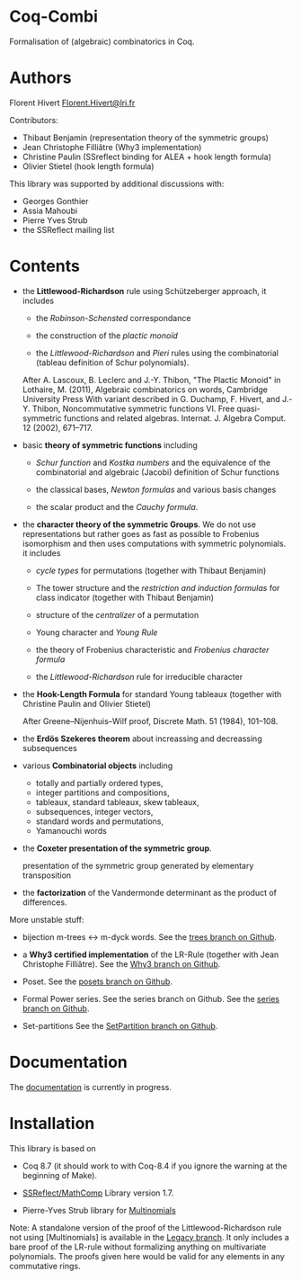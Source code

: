 Coq-Combi
=========

Formalisation of (algebraic) combinatorics in Coq.

Authors
========================================================================

Florent Hivert <Florent.Hivert@lri.fr>

Contributors:

- Thibaut Benjamin (representation theory of the symmetric groups)
- Jean Christophe Filliâtre (Why3 implementation)
- Christine Paulin (SSreflect binding for ALEA + hook length formula)
- Olivier Stietel (hook length formula)

This library was supported by additional discussions with:

- Georges Gonthier
- Assia Mahoubi
- Pierre Yves Strub
- the SSReflect mailing list

Contents
========================================================================

* the **Littlewood-Richardson** rule using Schützeberger approach, it includes

  - the *Robinson-Schensted* correspondance

  - the construction of the *plactic monoïd*

  - the *Littlewood-Richardson* and *Pieri* rules using the combinatorial
    (tableau definition of Schur polynomials).

  After A. Lascoux, B. Leclerc and J.-Y. Thibon, "The Plactic Monoid" in
  Lothaire, M. (2011), Algebraic combinatorics on words, Cambridge University
  Press With variant described in G. Duchamp, F. Hivert, and J.-Y. Thibon,
  Noncommutative symmetric functions VI. Free quasi-symmetric functions and
  related algebras. Internat. J. Algebra Comput. 12 (2002), 671–717.

* basic **theory of symmetric functions** including

  - *Schur function* and *Kostka numbers* and the equivalence of the
    combinatorial and algebraic (Jacobi) definition of Schur functions

  - the classical bases, *Newton formulas* and various basis changes

  - the scalar product and the *Cauchy formula*.

* the **character theory of the symmetric Groups**. We do not use
  representations but rather goes as fast as possible to Frobenius
  isomorphism and then uses computations with symmetric polynomials. it includes

  - *cycle types* for permutations (together with Thibaut Benjamin)

  - The tower structure and the *restriction and induction formulas* for class
    indicator (together with Thibaut Benjamin)

  - structure of the *centralizer* of a permutation

  - Young character and *Young Rule*

  - the theory of Frobenius characteristic and *Frobenius character formula*

  - the *Littlewood-Richardson* rule for irreducible character

* the **Hook-Length Formula** for standard Young tableaux
  (together with Christine Paulin and Olivier Stietel)

  After Greene–Nijenhuis–Wilf proof, Discrete Math. 51 (1984), 101–108.

* the **Erdös Szekeres theorem** about increassing and decreassing subsequences

* various **Combinatorial objects** including

  - totally and partially ordered types,
  - integer partitions and compositions,
  - tableaux, standard tableaux, skew tableaux,
  - subsequences, integer vectors,
  - standard words and permutations,
  - Yamanouchi words

* the **Coxeter presentation of the symmetric group**.

  presentation of the symmetric group generated by elementary transposition 

* the **factorization** of the Vandermonde determinant as the product of differences.

More unstable stuff:

* bijection m-trees <-> m-dyck words.
  See the [trees branch on Github](https://github.com/hivert/Coq-Combi/tree/trees).

* a **Why3 certified implementation** of the LR-Rule
  (together with Jean Christophe Filliâtre).
  See the [Why3 branch on Github](https://github.com/hivert/Coq-Combi/tree/Why3).

* Poset.
  See the [posets branch on Github](https://github.com/hivert/Coq-Combi/tree/posets).

* Formal Power series. See the series branch on Github.
  See the [series branch on Github](https://github.com/hivert/Coq-Combi/tree/series).

* Set-partitions 
  See the [SetPartition branch on Github](https://github.com/hivert/Coq-Combi/tree/SetPartition).

Documentation
========================================================================

The [documentation](http://hivert.github.io/Coq-Combi/) is currently in progress.

Installation
========================================================================

This library is based on

* Coq 8.7 (it should work to with Coq-8.4 if you ignore the warning at the
  beginning of Make).

* [SSReflect/MathComp]([https://github.com/math-comp/math-comp])
  Library version 1.7.

* Pierre-Yves Strub library for
  [Multinomials](https://github.com/math-comp/multinomials)



Note: A standalone version of the proof of the Littlewood-Richardson rule not
using [Multinomials] is available in the [Legacy
branch](https://github.com/hivert/Coq-Combi/tree/Legacy). It only includes a
bare proof of the LR-rule without formalizing anything on multivariate
polynomials. The proofs given here would be valid for any elements in any
commutative rings.
